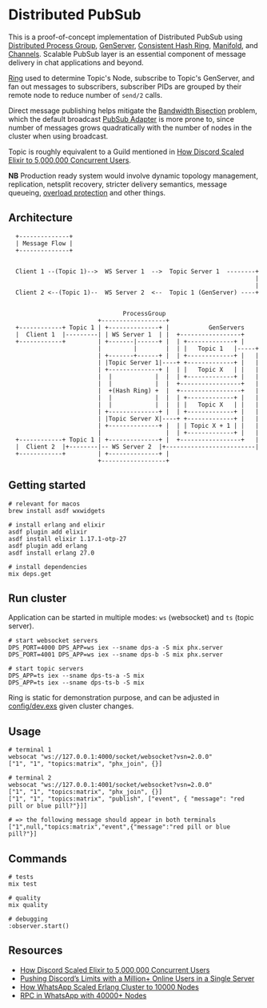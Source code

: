 # Distributed PubSub

This is a proof-of-concept implementation of Distributed PubSub using [Distributed Process Group](https://www.erlang.org/doc/apps/kernel/pg.html), [GenServer](https://hexdocs.pm/elixir/GenServer.html), [Consistent Hash Ring](https://github.com/discord/ex_hash_ring), [Manifold](https://github.com/discord/manifold), and [Channels](https://hexdocs.pm/phoenix/channels.html). Scalable PubSub layer is an essential component of message delivery in chat applications and beyond.

[Ring](https://github.com/discord/ex_hash_ring) used to determine Topic's Node, subscribe to Topic's GenServer, and fan out messages to subscribers, subscriber PIDs are grouped by their remote node to reduce number of `send/2` calls.

Direct message publishing helps mitigate the [Bandwidth Bisection](https://en.wikipedia.org/wiki/Bisection_bandwidth) problem, which the default broadcast [PubSub Adapter](https://github.com/phoenixframework/phoenix_pubsub) is more prone to, since number of messages grows quadratically with the number of nodes in the cluster when using broadcast.

Topic is roughly equivalent to a Guild mentioned in [How Discord Scaled Elixir to 5,000,000 Concurrent Users](https://discord.com/blog/how-discord-scaled-elixir-to-5-000-000-concurrent-users).

**NB** Production ready system would involve dynamic topology management, replication, netsplit recovery, stricter delivery semantics, message queueing, [overload protection](https://ferd.ca/handling-overload.html) and other things.

## Architecture

```plaintext
  +--------------+
  | Message Flow |
  +--------------+


  Client 1 --(Topic 1)-->  WS Server 1  -->  Topic Server 1  --------+
                                                                     |
                                                                     |
  Client 2 <--(Topic 1)--  WS Server 2  <--  Topic 1 (GenServer) ----+


                                ProcessGroup
                         +------------------+
  +------------+ Topic 1 | +--------------+ |           GenServers
  |  Client 1  |---------| | WS Server 1  | |  +-----------------+
  +------------+         | +-------|------+ |  | +-------------+ |
                         |         |        |  | |   Topic 1   |-----+
                         | +-------+------+ |  | +-------------+ |   |
                         | |Topic Server 1|----+ +-------------+ |   |
                         | +--------------+ |  | |   Topic X   | |   |
                         |  |            |  |  | +-------------+ |   |
                         |  |            |  |  +-----------------+   |
                         |  +(Hash Ring) +  |  +-----------------+   |
                         |  |            |  |  | +-------------+ |   |
                         |  |            |  |  | |   Topic X   | |   |
                         | +--------------+ |  | +-------------+ |   |
                         | |Topic Server X|----+ +-------------+ |   |
                         | +--------------+ |  | | Topic X + 1 | |   |
                         |                  |  | +-------------+ |   |
  +------------+ Topic 1 | +--------------+ |  +-----------------+   |
  |  Client 2  |+--------|-- WS Server 2  |+-------------------------|
  +------------+         | +--------------+ |
                         +------------------+
```

## Getting started

```
# relevant for macos
brew install asdf wxwidgets

# install erlang and elixir
asdf plugin add elixir
asdf install elixir 1.17.1-otp-27
asdf plugin add erlang
asdf install erlang 27.0

# install dependencies
mix deps.get
```

## Run cluster

Application can be started in multiple modes: `ws` (websocket) and `ts` (topic server).

```
# start websocket servers
DPS_PORT=4000 DPS_APP=ws iex --sname dps-a -S mix phx.server
DPS_PORT=4001 DPS_APP=ws iex --sname dps-b -S mix phx.server

# start topic servers
DPS_APP=ts iex --sname dps-ts-a -S mix
DPS_APP=ts iex --sname dps-ts-b -S mix
```

Ring is static for demonstration purpose, and can be adjusted in [config/dev.exs](./config/dev.exs) given cluster changes.

## Usage

```
# terminal 1
websocat "ws://127.0.0.1:4000/socket/websocket?vsn=2.0.0"
["1", "1", "topics:matrix", "phx_join", {}]

# terminal 2
websocat "ws://127.0.0.1:4001/socket/websocket?vsn=2.0.0"
["1", "1", "topics:matrix", "phx_join", {}]
["1", "1", "topics:matrix", "publish", ["event", { "message": "red pill or blue pill?"}]]

# => the following message should appear in both terminals
["1",null,"topics:matrix","event",{"message":"red pill or blue pill?"}]
```

## Commands

```
# tests
mix test

# quality
mix quality

# debugging
:observer.start()
```

## Resources

- [How Discord Scaled Elixir to 5,000,000 Concurrent Users](https://discord.com/blog/how-discord-scaled-elixir-to-5-000-000-concurrent-users)
- [Pushing Discord’s Limits with a Million+ Online Users in a Single Server](https://discord.com/blog/maxjourney-pushing-discords-limits-with-a-million-plus-online-users-in-a-single-server)
- [How WhatsApp Scaled Erlang Cluster to 10000 Nodes](https://www.youtube.com/watch?v=FJQyv26tFZ8)
- [RPC in WhatsApp with 40000+ Nodes](https://www.youtube.com/watch?v=A5bLRH-PoMY)

